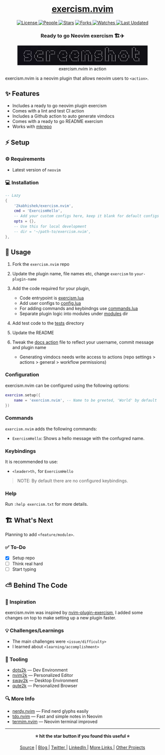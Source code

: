 <div align = "center">

<h1><a href="https://github.com/2kabhishek/exercism.nvim">exercism.nvim</a></h1>

<a href="https://github.com/2KAbhishek/exercism.nvim/blob/main/LICENSE">
<img alt="License" src="https://img.shields.io/github/license/2kabhishek/exercism.nvim?style=flat&color=eee&label="> </a>

<a href="https://github.com/2KAbhishek/exercism.nvim/graphs/contributors">
<img alt="People" src="https://img.shields.io/github/contributors/2kabhishek/exercism.nvim?style=flat&color=ffaaf2&label=People"> </a>

<a href="https://github.com/2KAbhishek/exercism.nvim/stargazers">
<img alt="Stars" src="https://img.shields.io/github/stars/2kabhishek/exercism.nvim?style=flat&color=98c379&label=Stars"></a>

<a href="https://github.com/2KAbhishek/exercism.nvim/network/members">
<img alt="Forks" src="https://img.shields.io/github/forks/2kabhishek/exercism.nvim?style=flat&color=66a8e0&label=Forks"> </a>

<a href="https://github.com/2KAbhishek/exercism.nvim/watchers">
<img alt="Watches" src="https://img.shields.io/github/watchers/2kabhishek/exercism.nvim?style=flat&color=f5d08b&label=Watches"> </a>

<a href="https://github.com/2KAbhishek/exercism.nvim/pulse">
<img alt="Last Updated" src="https://img.shields.io/github/last-commit/2kabhishek/exercism.nvim?style=flat&color=e06c75&label="> </a>

<h3>Ready to go Neovim exercism 🏗️✈️</h3>

<figure>
  <img src="doc/images/screenshot.png" alt="exercism.nvim in action">
  <br/>
  <figcaption>exercism.nvim in action</figcaption>
</figure>

</div>

exercism.nvim is a neovim plugin that allows neovim users to `<action>`.

## ✨ Features

- Includes a ready to go neovim plugin exercism
- Comes with a lint and test CI action
- Includes a Github action to auto generate vimdocs
- Comes with a ready to go README exercism
- Works with [mkrepo](https://github.com/2kabhishek/mkrepo)

## ⚡ Setup

### ⚙️ Requirements

- Latest version of `neovim`

### 💻 Installation

```lua
-- Lazy
{
    '2kabhishek/exercism.nvim',
    cmd = 'ExercismHello',
    -- Add your custom configs here, keep it blank for default configs (required)
    opts = {},
    -- Use this for local development
    -- dir = '~/path-to/exercism.nvim',
},
```

## 🚀 Usage

1. Fork the `exercism.nvim` repo
2. Update the plugin name, file names etc, change `exercism` to `your-plugin-name`
3. Add the code required for your plugin,
   - Code entrypoint is [exercism.lua](./lua/exercism.lua)
   - Add user configs to [config.lua](./lua/exercism/config.lua)
   - For adding commands and keybindngs use [commands.lua](./lua/exercism/commands.lua)
   - Separate plugin logic into modules under [modules](./lua/exercism/) dir
4. Add test code to the [tests](./tests/) directory
5. Update the README
6. Tweak the [docs action](./.github/workflows/docs.yml) file to reflect your username, commit message and plugin name

   - Generating vimdocs needs write access to actions (repo settings > actions > general > workflow permissions)

### Configuration

exercism.nvim can be configured using the following options:

```lua
exercism.setup({
    name = 'exercism.nvim', -- Name to be greeted, 'World' by default
})
```

### Commands

`exercism.nvim` adds the following commands:

- `ExercismHello`: Shows a hello message with the confugred name.

### Keybindings

It is recommended to use:

- `<leader>th,` for `ExercismHello`

> NOTE: By default there are no configured keybindings.

### Help

Run `:help exercism.txt` for more details.

## 🏗️ What's Next

Planning to add `<feature/module>`.

### ✅ To-Do

- [x] Setup repo
- [ ] Think real hard
- [ ] Start typing

## ⛅ Behind The Code

### 🌈 Inspiration

exercism.nvim was inspired by [nvim-plugin-exercism](https://github.com/ellisonleao/nvim-plugin-exercism), I added some changes on top to make setting up a new plugin faster.

### 💡 Challenges/Learnings

- The main challenges were `<issue/difficulty>`
- I learned about `<learning/accomplishment>`

### 🧰 Tooling

- [dots2k](https://github.com/2kabhishek/dots2k) — Dev Environment
- [nvim2k](https://github.com/2kabhishek/nvim2k) — Personalized Editor
- [sway2k](https://github.com/2kabhishek/sway2k) — Desktop Environment
- [qute2k](https://github.com/2kabhishek/qute2k) — Personalized Browser

### 🔍 More Info

- [nerdy.nvim](https://github.com/2kabhishek/nerdy.nevim) — Find nerd glyphs easily
- [tdo.nvim](https://github.com/2KAbhishek/tdo.nvim) — Fast and simple notes in Neovim
- [termim.nvim](https://github.com/2kabhishek/termim,nvim) — Neovim terminal improved

<hr>

<div align="center">

<strong>⭐ hit the star button if you found this useful ⭐</strong><br>

<a href="https://github.com/2KAbhishek/exercism.nvim">Source</a>
| <a href="https://2kabhishek.github.io/blog" target="_blank">Blog </a>
| <a href="https://twitter.com/2kabhishek" target="_blank">Twitter </a>
| <a href="https://linkedin.com/in/2kabhishek" target="_blank">LinkedIn </a>
| <a href="https://2kabhishek.github.io/links" target="_blank">More Links </a>
| <a href="https://2kabhishek.github.io/projects" target="_blank">Other Projects </a>

</div>
